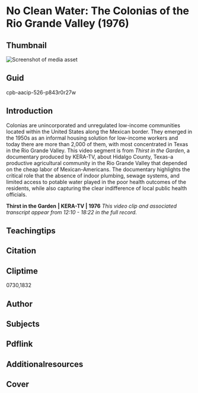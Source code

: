 #  No Clean Water:  The Colonias of the Rio Grande Valley (1976)

## Thumbnail

![Screenshot of media asset](https://s3.amazonaws.com/americanarchive.org/primary_source_sets/2-526-p843r0r27w.jpg "Screenshot media asset")

## Guid
cpb-aacip-526-p843r0r27w

## Introduction

Colonias are unincorporated and unregulated low-income communities located within the United States along the Mexican border.  They emerged in the 1950s as an informal housing solution for low-income workers and today there are more than 2,000 of them, with most concentrated in Texas in the Rio Grande Valley.  This video segment is from *Thirst in the Garden*, a documentary produced by KERA-TV, about Hidalgo County, Texas-a productive agricultural community in the Rio Grande Valley that depended on the cheap labor of Mexican-Americans. The documentary highlights the critical role that the absence of indoor plumbing, sewage systems, and limited access to potable water played in the poor health outcomes of the residents, while also capturing the clear indifference of local public health officials.

<b>Thirst in the Garden</b>
<b>| KERA-TV | 1976</b>
<i>This video clip and associated transcript appear from 12:10 - 18:22 in the full record.</i>

## Teachingtips

## Citation

## Cliptime

0730,1832

## Author
## Subjects
## Pdflink
## Additionalresources
## Cover

